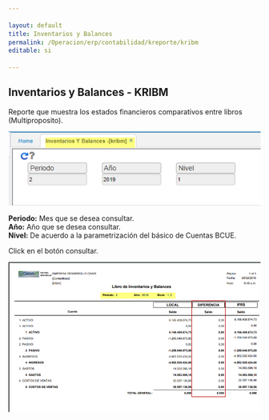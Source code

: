 ```yaml
---

layout: default
title: Inventarios y Balances
permalink: /Operacion/erp/contabilidad/kreporte/kribm
editable: si

---
```


## Inventarios y Balances - KRIBM
Reporte que muestra los estados financieros comparativos entre libros (Multiproposito).


![](KRIBM1.png)

**Periodo:** Mes que se desea consultar.  
**Año:** Año que se desea consultar.  
**Nivel:** De acuerdo a la parametrización del básico de Cuentas BCUE.  


Click en el botón consultar.  

![](KRIBM2.png)









